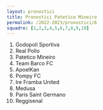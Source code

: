 ```yaml
---
layout: pronostici
title: Pronostici Patetico Mineiro
permalink: /2022-2023/pronostici/6
squadre: [1,2,3,4,5,6,7,8,9,10]
---
```

<ol>
<li>Godopoli Sportiva</li>
<li>Real Pollo</li>
<li>Patetico Mineiro</li>
<li>Team Barco FC</li>
<li>ApoelKan</li>
<li>Pompy FC</li>
<li>Ire Framba United</li>
<li>Medusa</li>
<li>Paris Saint Germano</li>
<li>Reggisenal</li>
</ol>
